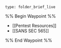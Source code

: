 
 
```ccard
type: folder_brief_live
```
%% Begin Waypoint %%
- [[Pentest Resources]]
- [[SANS SEC 565]]

%% End Waypoint %%
